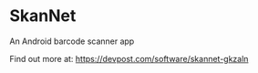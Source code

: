 # SkanNet
An Android barcode scanner app

Find out more at:
  https://devpost.com/software/skannet-gkzaln
